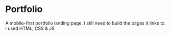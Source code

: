 # Portfolio
A mobile-first portfolio landing page.  I still need to build the pages it links to.  I used HTML, CSS &amp; JS

